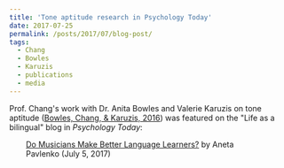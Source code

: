 ```yaml
---
title: 'Tone aptitude research in Psychology Today'
date: 2017-07-25
permalink: /posts/2017/07/blog-post/
tags:
  - Chang
  - Bowles
  - Karuzis
  - publications
  - media
---
```


Prof. Chang's work with Dr. Anita Bowles and Valerie Karuzis on tone aptitude (<a href="https://doi.org/10.1111/lang.12159" target="_blank" rel="noopener">Bowles, Chang, &amp; Karuzis, 2016</a>) was featured on the "Life as a bilingual" blog in <i>Psychology Today</i>:
<p style="padding-left: 30px;"><a href="https://www.psychologytoday.com/blog/life-bilingual/201707/do-musicians-make-better-language-learners" target="_blank" rel="noopener">Do Musicians Make Better Language Learners?</a>
by Aneta Pavlenko (July 5, 2017)</p>
